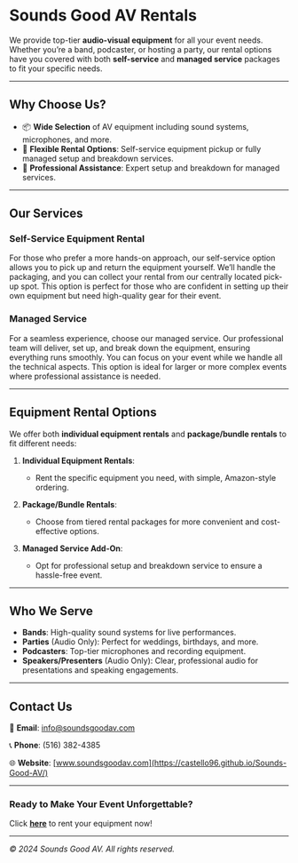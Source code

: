 # Sounds Good AV Rentals

We provide top-tier **audio-visual equipment** for all your event needs. Whether you’re a band, podcaster, or hosting a party, our rental options have you covered with both **self-service** and **managed service** packages to fit your specific needs.

---

## Why Choose Us?

-   📦 **Wide Selection** of AV equipment including sound systems, microphones, and more.
-   💼 **Flexible Rental Options**: Self-service equipment pickup or fully managed setup and breakdown services.
-   🔧 **Professional Assistance**: Expert setup and breakdown for managed services.

---

## Our Services

### Self-Service Equipment Rental

For those who prefer a more hands-on approach, our self-service option allows you to pick up and return the equipment yourself. We’ll handle the packaging, and you can collect your rental from our centrally located pick-up spot. This option is perfect for those who are confident in setting up their own equipment but need high-quality gear for their event.

### Managed Service

For a seamless experience, choose our managed service. Our professional team will deliver, set up, and break down the equipment, ensuring everything runs smoothly. You can focus on your event while we handle all the technical aspects. This option is ideal for larger or more complex events where professional assistance is needed.

---

## Equipment Rental Options

We offer both **individual equipment rentals** and **package/bundle rentals** to fit different needs:

1. **Individual Equipment Rentals**:

    - Rent the specific equipment you need, with simple, Amazon-style ordering.

2. **Package/Bundle Rentals**:

    - Choose from tiered rental packages for more convenient and cost-effective options.

3. **Managed Service Add-On**:
    - Opt for professional setup and breakdown service to ensure a hassle-free event.

---

## Who We Serve

-   **Bands**: High-quality sound systems for live performances.
-   **Parties** (Audio Only): Perfect for weddings, birthdays, and more.
-   **Podcasters**: Top-tier microphones and recording equipment.
-   **Speakers/Presenters** (Audio Only): Clear, professional audio for presentations and speaking engagements.

---

## Contact Us

📧 **Email**: [info@soundsgoodav.com](mailto:info@soundsgoodav.com)

📞 **Phone**: (516) 382-4385

🌐 **Website**: [www.soundsgoodav.com](https://castello96.github.io/Sounds-Good-AV/)

---

### Ready to Make Your Event Unforgettable?

Click [**here**](https://castello96.github.io/Sounds-Good-AV/) to rent your equipment now!

---

_© 2024 Sounds Good AV. All rights reserved._
